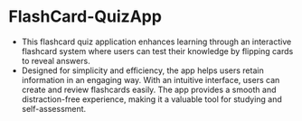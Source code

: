 # FlashCard-QuizApp
- This flashcard quiz application enhances learning through an interactive flashcard system where users can test their knowledge by flipping cards to reveal answers.
- Designed for simplicity and efficiency, the app helps users retain information in an engaging way. With an intuitive interface, users can create and review flashcards easily. The app provides a smooth and distraction-free experience, making it a valuable tool for 
  studying and self-assessment.
